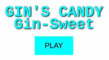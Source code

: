 # Gin-Sweet

<!DOCTYPE html><html lang="en">
<head>
  <meta charset="UTF-8" />
  <meta name="viewport" content="width=device-width, initial-scale=1.0" />
  <title>Gin's Candy</title>
  <style>
    body {
      margin: 0;
      font-family: 'Courier New', monospace;
      background: url('background.png') no-repeat center center fixed;
      background-size: cover;
      color: cyan;
      display: flex;
      justify-content: center;
      align-items: center;
      height: 100vh;
      overflow: hidden;
    }
    #start-screen, #candy-screen {
      position: absolute;
      text-align: center;
    }
    h1 {
      font-size: 3rem;
      text-shadow: 2px 2px 4px black;
    }
    button {
      padding: 1rem 2rem;
      font-size: 1.5rem;
      background: cyan;
      border: none;
      color: black;
      cursor: pointer;
      margin-top: 20px;
    }
    #ultraman {
      max-height: 70vh;
      display: none;
    }
    #text-reveal {
      font-size: 2rem;
      margin-top: 20px;
      color: #fff;
      display: none;
      text-shadow: 1px 1px 3px #000;
    }
  </style>
</head>
<body>
  <div id="start-screen">
    <h1>GIN'S CANDY</h1>
    <button onclick="startGame()">PLAY</button>
  </div>  <div id="candy-screen" style="display:none">
    <img id="ultraman" src="ginga1.png" alt="Ultraman Ginga">
    <div id="text-reveal">It's ur candy, babe!!</div>
  </div>  <script>
    function startGame() {
      document.getElementById('start-screen').style.display = 'none';
      document.body.style.backgroundImage = "url('background.png')";
      document.getElementById('candy-screen').style.display = 'block';
      const ultraman = document.getElementById('ultraman');
      ultraman.style.display = 'block';

      // Delay buat ngeluarin teks dan ganti gambar
      setTimeout(() => {
        ultraman.src = 'ginga2.png'; // pose kasih permen
        document.getElementById('text-reveal').style.display = 'block';
      }, 1000);
    }
  </script></body>
</html>
